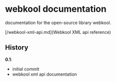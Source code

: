 # webkool documentation

documentation for the open-source library webkool.

[/webkool-xml-api.md](Webkool XML api reference)

## History

**0.1**:
- initial commit
- webkool xml api documentation
